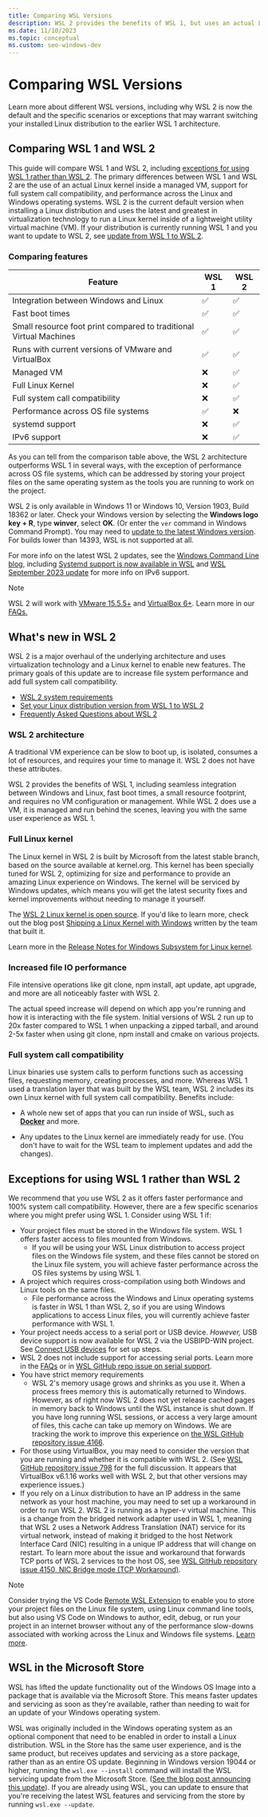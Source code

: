 ```yaml
---
title: Comparing WSL Versions
description: WSL 2 provides the benefits of WSL 1, but uses an actual Linux kernel, rather than a translation layer like WSL 1, resulting in faster performance.
ms.date: 11/10/2023
ms.topic: conceptual
ms.custom: seo-windows-dev
---
```


# Comparing WSL Versions

Learn more about different WSL versions, including why WSL 2 is now the default and the specific scenarios or exceptions that may warrant switching your installed Linux distribution to the earlier WSL 1 architecture. 

## Comparing WSL 1 and WSL 2

This guide will compare WSL 1 and WSL 2, including [exceptions for using WSL 1 rather than WSL 2](#exceptions-for-using-wsl-1-rather-than-wsl-2). The primary differences between WSL 1 and WSL 2 are the use of an actual Linux kernel inside a managed VM, support for full system call compatibility, and performance across the Linux and Windows operating systems. WSL 2 is the current default version when installing a Linux distribution and uses the latest and greatest in virtualization technology to run a Linux kernel inside of a lightweight utility virtual machine (VM). If your distribution is currently running WSL 1 and you want to update to WSL 2, see [update from WSL 1 to WSL 2](./install.md#upgrade-version-from-wsl-1-to-wsl-2).

### Comparing features

Feature | WSL 1 | WSL 2
--- | --- | ---
 Integration between Windows and Linux| ✅|✅
 Fast boot times| ✅ | ✅
 Small resource foot print compared to traditional Virtual Machines| ✅ |✅
 Runs with current versions of VMware and VirtualBox| ✅ | ✅
 Managed VM| ❌ | ✅
 Full Linux Kernel| ❌ |✅
 Full system call compatibility| ❌ | ✅
 Performance across OS file systems| ✅ | ❌
 systemd support| ❌ | ✅
 IPv6 support| ❌ | ✅

As you can tell from the comparison table above, the WSL 2 architecture outperforms WSL 1 in several ways, with the exception of performance across OS file systems, which can be addressed by storing your project files on the same operating system as the tools you are running to work on the project.

WSL 2 is only available in Windows 11 or Windows 10, Version 1903, Build 18362 or later. Check your Windows version by selecting the **Windows logo key + R**, type **winver**, select **OK**. (Or enter the `ver` command in Windows Command Prompt). You may need to [update to the latest Windows version](ms-settings:windowsupdate). For builds lower than 14393, WSL is not supported at all.

For more info on the latest WSL 2 updates, see the [Windows Command Line blog](https://devblogs.microsoft.com/commandline/), including [Systemd support is now available in WSL](https://devblogs.microsoft.com/commandline/systemd-support-is-now-available-in-wsl/) and [WSL September 2023 update](https://devblogs.microsoft.com/commandline/windows-subsystem-for-linux-september-2023-update/) for more info on IPv6 support.

> [!NOTE]
> WSL 2 will work with [VMware 15.5.5+](https://blogs.vmware.com/workstation/2020/05/vmware-workstation-now-supports-hyper-v-mode.html) and [VirtualBox 6+](https://www.virtualbox.org/wiki/Changelog-6.0). Learn more in our [FAQs.](./faq.yml#will-i-be-able-to-run-wsl-2-and-other-3rd-party-virtualization-tools-such-as-vmware--or-virtualbox-)

## What's new in WSL 2

WSL 2 is a major overhaul of the underlying architecture and uses virtualization technology and a Linux kernel to enable new features. The primary goals of this update are to increase file system performance and add full system call compatibility.

- [WSL 2 system requirements](./install-manual.md#step-2---check-requirements-for-running-wsl-2)
- [Set your Linux distribution version from WSL 1 to WSL 2](./basic-commands.md#set-wsl-version-to-1-or-2)
- [Frequently Asked Questions about WSL 2](./faq.yml)

### WSL 2 architecture

A traditional VM experience can be slow to boot up, is isolated, consumes a lot of resources, and requires your time to manage it. WSL 2 does not have these attributes.

WSL 2 provides the benefits of WSL 1, including seamless integration between Windows and Linux, fast boot times, a small resource footprint, and requires no VM configuration or management. While WSL 2 does use a VM, it is managed and run behind the scenes, leaving you with the same user experience as WSL 1.

### Full Linux kernel

The Linux kernel in WSL 2 is built by Microsoft from the latest stable branch, based on the source available at kernel.org. This kernel has been specially tuned for WSL 2, optimizing for size and performance to provide an amazing Linux experience on Windows. The kernel will be serviced by Windows updates, which means you will get the latest security fixes and kernel improvements without needing to manage it yourself.

The [WSL 2 Linux kernel is open source](https://github.com/microsoft/WSL2-Linux-Kernel). If you'd like to learn more, check out the blog post [Shipping a Linux Kernel with Windows](https://devblogs.microsoft.com/commandline/shipping-a-linux-kernel-with-windows/) written by the team that built it.

Learn more in the [Release Notes for Windows Subsystem for Linux kernel](./kernel-release-notes.md).

### Increased file IO performance

File intensive operations like git clone, npm install, apt update, apt upgrade, and more are all noticeably faster with WSL 2.

The actual speed increase will depend on which app you're running and how it is interacting with the file system. Initial versions of WSL 2 run up to 20x faster compared to WSL 1 when unpacking a zipped tarball, and around 2-5x faster when using git clone, npm install and cmake on various projects.

### Full system call compatibility

Linux binaries use system calls to perform functions such as accessing files, requesting memory, creating processes, and more. Whereas WSL 1 used a translation layer that was built by the WSL team, WSL 2 includes its own Linux kernel with full system call compatibility. Benefits include:

- A whole new set of apps that you can run inside of WSL, such as **[Docker](tutorials/wsl-containers.md)** and more.

- Any updates to the Linux kernel are immediately ready for use. (You don't have to wait for the WSL team to implement updates and add the changes).

## Exceptions for using WSL 1 rather than WSL 2

We recommend that you use WSL 2 as it offers faster performance and 100% system call compatibility. However, there are a few specific scenarios where you might prefer using WSL 1. Consider using WSL 1 if:

- Your project files must be stored in the Windows file system. WSL 1 offers faster access to files mounted from Windows.
  - If you will be using your WSL Linux distribution to access project files on the Windows file system, and these files cannot be stored on the Linux file system, you will achieve faster performance across the OS files systems by using WSL 1.
- A project which requires cross-compilation using both Windows and Linux tools on the same files.
  - File performance across the Windows and Linux operating systems is faster in WSL 1 than WSL 2, so if you are using Windows applications to access Linux files, you will currently achieve faster performance with WSL 1.
- Your project needs access to a serial port or USB device. *However,* USB device support is now available for WSL 2 via the USBIPD-WIN project. See [Connect USB devices](./connect-usb.md) for set up steps.
- WSL 2 does not include support for accessing serial ports. Learn more in the [FAQs](./faq.yml#can-i-access-the-gpu-in-wsl-2--are-there-plans-to-increase-hardware-support-) or in [WSL GitHub repo issue on serial support](https://github.com/microsoft/WSL/issues/4322).
- You have strict memory requirements
  - WSL 2's memory usage grows and shrinks as you use it. When a process frees memory this is automatically returned to Windows. However, as of right now WSL 2 does not yet release cached pages in memory back to Windows until the WSL instance is shut down. If you have long running WSL sessions, or access a very large amount of files, this cache can take up memory on Windows. We are tracking the work to improve this experience on [the WSL GitHub repository issue 4166](https://github.com/microsoft/WSL/issues/4166).
- For those using VirtualBox, you may need to consider the version that you are running and whether it is compatible with WSL 2. (See [WSL GitHub repository issue 798](https://github.com/MicrosoftDocs/WSL/issues/798) for the full discussion. It appears that VirtualBox v6.1.16 works well with WSL 2, but that other versions may experience issues.)
- If you rely on a Linux distribution to have an IP address in the same network as your host machine, you may need to set up a workaround in order to run WSL 2. WSL 2 is running as a hyper-v virtual machine. This is a change from the bridged network adapter used in WSL 1, meaning that WSL 2 uses a Network Address Translation (NAT) service for its virtual network, instead of making it bridged to the host Network Interface Card (NIC) resulting in a unique IP address that will change on restart. To learn more about the issue and workaround that forwards TCP ports of WSL 2 services to the host OS, see [WSL GitHub repository issue 4150, NIC Bridge mode (TCP Workaround)](https://github.com/microsoft/WSL/issues/4150).

> [!NOTE]
> Consider trying the VS Code [Remote WSL Extension](https://marketplace.visualstudio.com/items?itemName=ms-vscode-remote.remote-wsl) to enable you to store your project files on the Linux file system, using Linux command line tools, but also using VS Code on Windows to author, edit, debug, or run your project in an internet browser without any of the performance slow-downs associated with working across the Linux and Windows file systems. [Learn more](tutorials/wsl-vscode.md).

## WSL in the Microsoft Store

WSL has lifted the update functionality out of the Windows OS Image into a package that is available via the Microsoft Store. This means faster updates and servicing as soon as they're available, rather than needing to wait for an update of your Windows operating system.

WSL was originally included in the Windows operating system as an optional component that need to be enabled in order to install a Linux distribution. WSL in the Store has the same user experience, and is the same product, but receives updates and servicing as a store package, rather than as an entire OS update. Beginning in Windows version 19044 or higher, running the `wsl.exe --install` command will install the WSL servicing update from the Microsoft Store. ([See the blog post announcing this update](https://devblogs.microsoft.com/commandline/the-windows-subsystem-for-linux-in-the-microsoft-store-is-now-generally-available-on-windows-10-and-11/)). If you are already using WSL, you can update to ensure that you're receiving the latest WSL features and servicing from the store by running `wsl.exe --update`.

